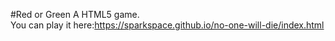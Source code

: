 #Red or Green
A HTML5 game.
<br>
You can play it here:https://sparkspace.github.io/no-one-will-die/index.html